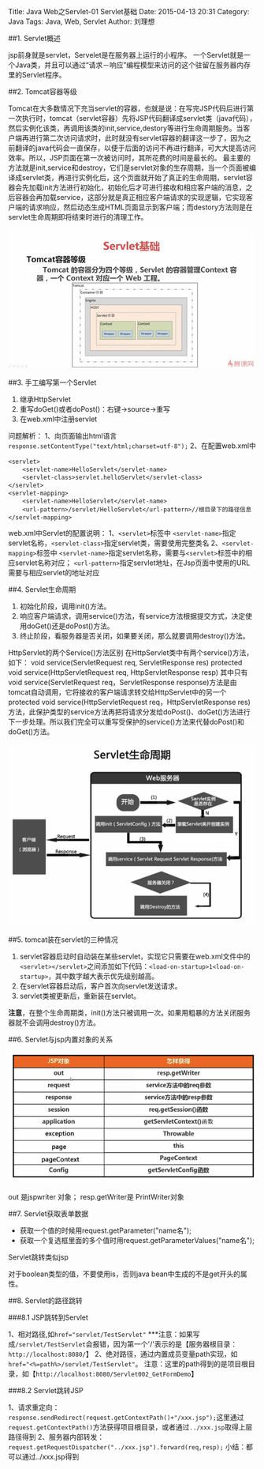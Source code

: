 Title: Java Web之Servlet-01 Servlet基础
Date: 2015-04-13 20:31
Category: Java
Tags: Java, Web, Servlet
Author: 刘理想

##1. Servlet概述

jsp前身就是servlet，Servelet是在服务器上运行的小程序。
一个Servlet就是一个Java类，并且可以通过“请求－响应”编程模型来访问的这个驻留在服务器内存里的Servlet程序。

##2. Tomcat容器等级

Tomcat在大多数情况下充当servlet的容器，也就是说：在写完JSP代码后进行第一次执行时，tomcat（servlet容器）先将JSP代码翻译成servlet类（java代码），然后实例化该类，再调用该类的init,service,destory等进行生命周期服务。当客户端再进行第二次访问请求时，此时就没有servlet容器的翻译这一步了，因为之前翻译的java代码会一直保存，以便于后面的访问不再进行翻译，可大大提高访问效率。所以，JSP页面在第一次被访问时，其所花费的时间是最长的。
最主要的方法就是init,service和destroy，它们是servlet对象的生存周期，当一个页面被编译成servlet类，再进行实例化后，这个页面就开始了真正的生命周期，servlet容器会先加载init方法进行初始化，初始化后才可进行接收和相应客户端的消息，之后容器会再加载service，这部分就是真正相应客户端请求的实现逻辑，它实现客户端的请求响应，然后动态生成HTML页面显示到客户端；而destory方法则是在servlet生命周期即将结束时进行的清理工作。

![java-web-servlet-01](images/java-web-servlet-01.jpg)

##3. 手工编写第一个Servlet

1. 继承HttpServlet
2. 重写doGet()或者doPost()：右键->source->重写
3. 在web.xml中注册servlet

问题解析：
1、向页面输出html语言 `response.setContentType("text/html;charset=utf-8");`
2、在配置web.xml中

```
<servlet>
    <servlet-name>HelloServlet</servlet-name>
    <servlet-class>servlet.helloServlet</servlet-class>
</servlet>
<servlet-mapping>
    <servlet-name>HelloServlet</servlet-name>
    <url-pattern>/servlet/HelloServlet</url-pattern>//根目录下的路径信息
</servlet-mapping>
```

web.xml中Servlet的配置说明：
1、`<servlet>`标签中
`<servlet-name>`指定servlet名称，`<servlet-class>`指定servlet类，需要使用完整类名
2、`<servlet-mapping>`标签中
`<servlet-name>`指定servlet名称，需要与`<servlet>`标签中的相应servlet名称对应；
`<url-pattern>`指定servlet地址，在Jsp页面中使用的URL需要与相应servlet的地址对应

##4. Servlet生命周期

1. 初始化阶段，调用init()方法。
2. 响应客户端请求，调用service()方法，有service方法根据提交方式，决定使用doGet()还是doPost()方法。
3. 终止阶段，看服务器是否关闭，如果要关闭，那么就要调用destroy()方法。

HttpServlet的两个Service()方法区别
在HttpServlet类中有两个service()方法，如下：
void service(ServletRequest req, ServletResponse res)
protected void service(HttpServletRequest req, HttpServletResponse resp)
其中只有void service(ServletRequest req，ServletResponse response)方法是由tomcat自动调用，它将接收的客户端请求转交给HttpServlet中的另一个protected void service(HttpServletRequest req，HttpServletResponse res)方法，此保护类型的service方法再把将请求分发给doPost()、doGet()方法进行下一步处理。所以我们完全可以重写受保护的service()方法来代替doPost()和doGet()方法。

![java-web-servlet-02.png](images/java-web-servlet-02.png)

##5. tomcat装在servlet的三种情况

1. servlet容器启动时自动装在某些servlet，实现它只需要在web.xml文件中的`<servlet></servlet>`之间添加如下代码：`<load-on-startup>1<load-on-startup>`，其中数字越大表示优先级别越高。
2. 在servlet容器启动后，客户首次向servlet发送请求。
3. servlet类被更新后，重新装在servlet。

**注意**，在整个生命周期类，init()方法只被调用一次。如果用粗暴的方法关闭服务器就不会调用destroy()方法。

##6. Servlet与jsp内置对象的关系

![servlet-jsp](images/java-web-servlet-03.png)

out 是jspwriter 对象； resp.getWriter是 PrintWriter对象

##7. Servlet获取表单数据

- 获取一个值的时候用request.getParameter("name名"); 
- 获取一个复选框里面的多个值时用request.getParameterValues("name名");

Servlet跳转类似jsp

对于boolean类型的值，不要使用is，否则java bean中生成的不是get开头的属性。

##8. Servlet的路径跳转

###8.1 JSP跳转到Servlet

1、相对路径,如`href="servlet/TestServlet"`
***注意：如果写成`/servlet/TestServlet`会报错，因为第一个'/'表示的是【服务器根目录：`http://localhost:8080/`】
2、绝对路径，通过内置成员变量path实现，如`href="<%=path%>/servlet/TestServlet"`。
注意：这里的path得到的是项目根目录，如【`http://localhost:8080/Servlet002_GetFormDemo`】

###8.2 Servlet跳转JSP

1、请求重定向：`response.sendRedirect(request.getContextPath()+"/xxx.jsp");`这里通过`request.getContextPath()`方法获得项目根目录，或者通过`../xxx.jsp`取得上层路径得到
2、服务器内部转发：`request.getRequestDispatcher("../xxx.jsp").forward(req,resp);`
小结：都可以通过../xxx.jsp得到





